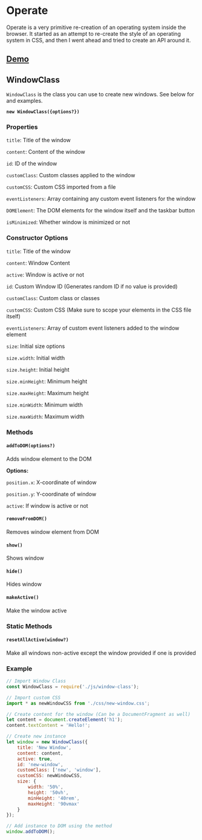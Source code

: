 # Operate

Operate is a very primitive re-creation of an operating system inside the browser. It started as an attempt to re-create the style of an operating system in CSS, and then I went ahead and tried to create an API around it.

## [Demo](https://shadythgod.github.io/operate)

## WindowClass

`WindowClass` is the class you can use to create new windows. See below for and examples.

**`new WindowClass({options?})`**

### Properties

`title`: Title of the window

`content`: Content of the window

`id`: ID of the window

`customClass`: Custom classes applied to the window

`customCSS`: Custom CSS imported from a file

`eventListeners`: Array containing any custom event listeners for the window

`DOMElement`: The DOM elements for the window itself and the taskbar button

`isMinimized`: Whether window is minimized or not

### Constructor Options

`title`: Title of the window

`content`: Window Content

`active`: Window is active or not

`id`: Custom Window ID (Generates random ID if no value is provided)

`customClass`: Custom class or classes

`customCSS`: Custom CSS (Make sure to scope your elements in the CSS file itself)

`eventListeners`: Array of custom event listeners added to the window element

`size`: Initial size options

`size.width`: Initial width

`size.height`: Initial height

`size.minHeight`: Minimum height

`size.maxHeight`: Maximum height

`size.minWidth`: Minimum width

`size.maxWidth`: Maximum width

### Methods

#### `addToDOM(options?)`

Adds window element to the DOM

**Options:**

`position.x`: X-coordinate of window

`position.y`: Y-coordinate of window

`active`: If window is active or not

#### `removeFromDOM()`

Removes window element from DOM

#### `show()`

Shows window

#### `hide()`

Hides window

#### `makeActive()`

Make the window active

### Static Methods

#### `resetAllActive(window?)`

Make all windows non-active except the window provided if one is provided

### Example

```js
// Import Window Class
const WindowClass = require('./js/window-class');

// Import custom CSS
import * as newWindowCSS from './css/new-window.css';

// Create content for the window (Can be a DocumentFragment as well)
let content = document.createElement('h1');
content.textContent = 'Hello!';

// Create new instance
let window = new WindowClass({
    title: 'New Window',
    content: content,
    active: true,
    id: 'new-window',
    customClass: ['new', 'window'],
    customCSS: newWindowCSS,
    size: {
        width: '50%',
        height: '50vh',
        minHeight: '40rem',
        maxHeight: '90vmax'
    }
});

// Add instance to DOM using the method
window.addToDOM();
```